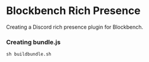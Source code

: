 

# Blockbench Rich Presence

Creating a Discord rich presence plugin for Blockbench.

### Creating bundle.js

```
sh buildbundle.sh
```
